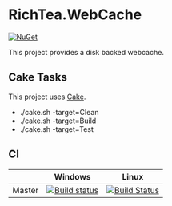 # RichTea.WebCache
[![NuGet](https://img.shields.io/nuget/v/RichTea.WebCache.svg?style=flat)](https://www.nuget.org/packages/RichTea.WebCache/)

This project provides a disk backed webcache.

## Cake Tasks
This project uses [Cake](https://cakebuild.net).
* ./cake.sh -target=Clean
* ./cake.sh -target=Build
* ./cake.sh -target=Test

## CI

|        | Windows | Linux |
| ------ | --------|-------|
| Master | [![Build status](https://ci.appveyor.com/api/projects/status/6m8k8dspx6h24m4n/branch/master?svg=true)](https://ci.appveyor.com/project/RichTeaMan/webcache/branch/master) | [![Build Status](https://travis-ci.org/RichTeaMan/WebCache.svg?branch=master)](https://travis-ci.org/RichTeaMan/WebCache) |
